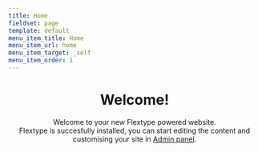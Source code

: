 ```yaml
---
title: Home
fieldset: page
template: default
menu_item_title: Home
menu_item_url: home
menu_item_target: _self
menu_item_order: 1
---
```

<h1 style="text-align: center;">Welcome!</h1><p style="text-align: center;" class="lead">Welcome to your new Flextype powered website.<br>Flextype is succesfully installed, you can start editing the content and customising your site in <a href="./admin">Admin panel</a>.</p>
